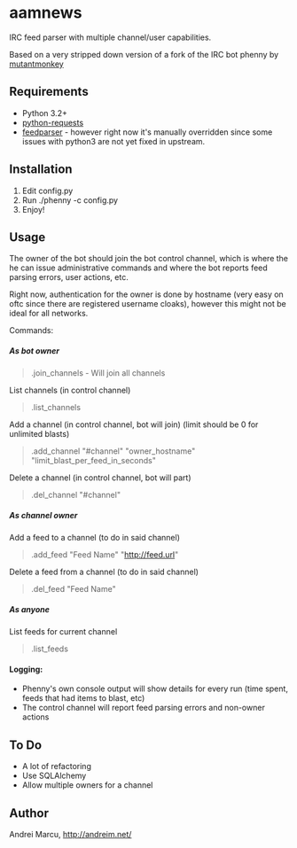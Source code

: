 aamnews
======

IRC feed parser with multiple channel/user capabilities.

Based on a very stripped down version of a fork of the IRC bot phenny by [mutantmonkey](https://github.com/mutantmonkey/phenny)


Requirements
------------
* Python 3.2+
* [python-requests](http://docs.python-requests.org/en/latest/)
* [feedparser](https://code.google.com/p/feedparser/) - however right now it's manually overridden since some issues with python3 are not yet fixed in upstream.

Installation
------------
1. Edit config.py
2. Run ./phenny -c config.py
3. Enjoy!

Usage
-------
The owner of the bot should join the bot control channel, which is where the he can issue administrative commands and where the bot reports feed parsing errors, user actions, etc. 

Right now, authentication for the owner is done by hostname (very easy on oftc since there are registered username cloaks), however this might not be ideal for all networks. 

Commands: 
##### As bot owner
> .join_channels - Will join all channels 

List channels (in control channel)

> .list_channels

Add a channel (in control channel, bot will join) (limit should be 0 for unlimited blasts)

> .add_channel "#channel" "owner_hostname" "limit_blast_per_feed_in_seconds"

Delete a channel (in control channel, bot will part)

> .del_channel "#channel"


##### As channel owner
Add a feed to a channel (to do in said channel)

> .add_feed "Feed Name" "http://feed.url"

Delete a feed from a channel (to do in said channel)

> .del_feed "Feed Name"

##### As anyone
List feeds for current channel
> .list_feeds


#### Logging:
- Phenny's own console output will show details for every run (time spent, feeds that had items to blast, etc) 
- The control channel will report feed parsing errors and non-owner actions


To Do
-----
- A lot of refactoring
- Use SQLAlchemy
- Allow multiple owners for a channel



Author
-------
Andrei Marcu, http://andreim.net/
